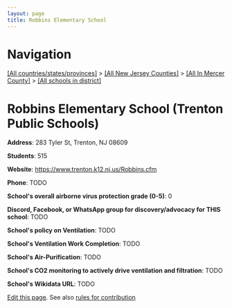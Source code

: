 ```yaml
---
layout: page
title: Robbins Elementary School
---
```

# Navigation

[[All countries/states/provinces]](../../../..) > [[All New Jersey Counties]](../../..) > [[All In Mercer County]](../..) > [[All schools in district]](..)

# Robbins Elementary School (Trenton Public Schools)

**Address**: 283 Tyler St, Trenton, NJ 08609

**Students**: 515

**Website**: <https://www.trenton.k12.nj.us/Robbins.cfm>

**Phone**: TODO

**School's overall airborne virus protection grade (0-5)**: 0

**Discord, Facebook, or WhatsApp group for discovery/advocacy for THIS school**: TODO

**School's policy on Ventilation**: TODO

**School's Ventilation Work Completion**: TODO

**School's Air-Purification**: TODO

**School's CO2 monitoring to actively drive ventilation and filtration**: TODO

**School's Wikidata URL**: TODO


[Edit this page](https://github.com/ventilate-schools/NJ/edit/main/./Mercer/Trenton_Public_Schools/Robbins_Elementary_School.md). See also [rules for contribution](../../../contribution-rules/)